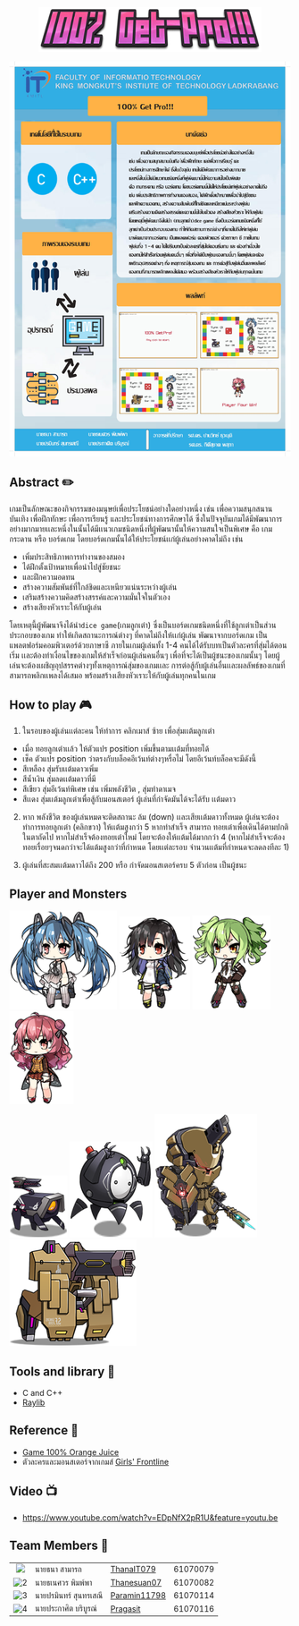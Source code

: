 <p align="center">
  <img width="400" src="image/100-Get-Pro.png">
</p>
<p align="center">
  <img width="600" src="Poster.jpg">
</p>

 ## Abstract :pencil2:
  	
เกมเป็นลักษณะของกิจกรรมของมนุษย์เพื่อประโยชน์อย่างใดอย่างหนึ่ง เช่น เพื่อความสนุกสนานบันเทิง เพื่อฝึกทักษะ เพื่อการเรียนรู้ 
และประโยชน์ทางการศึกษาได้ ซึ่งในปัจจุบันเกมได้มีพัฒนาการอย่างมากมายเเละหนึ่งในนั้นได้มีเเนวเกมชนิดหนึ่งที่่ผู้พัฒนานั้นให้ความสนใจเป็นพิเศษ 
คือ เกมกระดาน หรือ บอร์ดเกม โดยบอร์ดเกมนั้นได้ให้ประโยชน์เเก่ผู้เล่นอย่างคาดไม่ถึง เช่น 
- เพิ่มประสิทธิภาพการทำงานของสมอง
- ได้ฝึกตั้งเป้าหมายเพื่อนำไปสู่ชัยชนะ 
- และฝึกความอดทน 
- สร้างความสัมพันธ์ที่ใกล้ชิดและเหนียวแน่นระหว่างผู้เล่น 
- เสริมสร้างความคิดสร้างสรรค์และความมั่นใจในตัวเอง 
- สร้างเสียงหัวเราะให้กับผู้เล่น
	
โดยเหตุนี้ผู้พัฒนาจึงได้นำ`dice game`(เกมลูกเต๋า) ซึ่งเป็นบอร์ดเกมชนิดหนึ่งที่ใช้ลูกเต่าเป็นส่วนประกอบของเกม ทำให้เกิดสถานะการณ์ต่างๆ
ที่คาดไม่ถึงให้เเก่ผู้เล่น พัฒนาจากบอร์ดเกม เป็นแพลตฟอร์มคอมพิวเตอร์ด้วยภาษาซี ภายในเกมผู้เล่นทั้ง 1-4 คนได้ได้รับบทเป็นตัวละครที่สุ่มได้ตอนเริ่ม 
เเละต้องทำเงื่อนไขของเกมให้สำเร็จก่อนผู้เล่นคนอื่นๆ เพื่อที่จะได้เป็นผู้ชนะของเกมนั้นๆ โดยผู้เล่นจะต้องเผชิญอุปสรรคต่างๆทั้งเหตุการณ์สุ่มของเกมเเละ
การต่อสู้กับผู้เล่นอื่นเเละผลลัพธ์ของเกมที่สามารถพลิกเเพลงได้เสมอ พร้อมสร้างเสียงหัวเราะให้กับผู้เล่นทุกคนในเกม
	
	
## How to play :video_game:
1. ในรอบของผู้เล่นเเต่ละคน  ให้ทำการ คลิกเมาส์ ซ้าย เพื่อสุ่มเเต้มลูกเต๋า
- เมื่อ ทอยลูกเต๋าเเล้ว  ให้ตัวแปร position เพิ่มขึ้นตามเเต้มที่ทอยได้
- เช็ค ตัวแปร position ว่าตรงกับบล็อคอีเว้นท์ต่างๆหรื่อไม่
    โดยอีเว้นท์บล็อคจะมีดังนี้
- สีเหลือง สุ่มรับเเต้มดาวเพิ่ม
- สีน้ำเงิน สุ่มลดเเต้มดาวที่มี
- สีเขียว สุ่มอีเว้นท์พิเศษ เช่น เพิ่มพลังชีวิต , สุ่มทำดาเมจ
- สีเเดง สุ่มเเต้มลูกเต๋าเพื่อสู้กับมอนสเตอร์ ผู้เล่นที่กำจัดมันได้จะได้รับ เเต้มดาว
2. หาก พลังชีวิต ของผู้เล่นหมดจะติดสถานะ ล้ม (down) เเละเสียเเต้มดาวทั้งหมด
ผู้เล่นจะต้องทำการทอยลูกเต๋า (คลิกขวา) ให้เเต้มสูงกว่า 5 หากทำสำเร็จ  สามารถ ทอยเต๋าเพื่อเดินได้ตามปกติในตาถัดไป
หากไม่สำเร็จต้องทอยเต๋าใหม่ โดยจะต้องให้เเต้มได้มากกว่า 4 (หากไม่สำเร็จจะต้องทอยเรื่อยๆจนดกว่าจะได้แต้มสูงกว่าที่กำหนด 
โดยเเต่ละรอบ จำนวนเเต้มที่กำหนดจะลดลงทีละ 1)

3. ผู้เล่นที่สะสมเเต้มดาวได้ถึง 200 หรือ กำจัดมอนสเตอร์ครบ 5 ตัวก่อน เป็นผู้ชนะ
  
## Player and Monsters
![player_one](https://github.com/Paramin11798/Computer-Programming-Group-100-Get-Pro-/blob/master/image/player_one.png)
![player_two](https://github.com/Paramin11798/Computer-Programming-Group-100-Get-Pro-/blob/master/image/player_two.png)
![player_three](https://github.com/Paramin11798/Computer-Programming-Group-100-Get-Pro-/blob/master/image/player_three.png)
![player_four](https://github.com/Paramin11798/Computer-Programming-Group-100-Get-Pro-/blob/master/image/player_four.png)

![monster_one](https://github.com/Paramin11798/Computer-Programming-Group-100-Get-Pro-/blob/master/image/monster_one.png)
![monster_two](https://github.com/Paramin11798/Computer-Programming-Group-100-Get-Pro-/blob/master/image/monster_two.png)
![monster_three](https://github.com/Paramin11798/Computer-Programming-Group-100-Get-Pro-/blob/master/image/monster_three.png)
![monster_four](https://github.com/Paramin11798/Computer-Programming-Group-100-Get-Pro-/blob/master/image/monster_four.png)

## Tools and library :hammer:
- C and C++
- [Raylib](https://www.raylib.com/)

## Reference :memo:
- [Game 100% Orange Juice](https://store.steampowered.com/app/282800/100_Orange_Juice/?l=thai)
- ตัวละครและมอนสเตอร์จากเกมส์ [Girls' Frontline](https://www.gfwiki.com/wiki/Girls%27_Frontline_Wiki)

## Video :tv:
- https://www.youtube.com/watch?v=EDpNfX2pR1U&feature=youtu.be

## Team Members :raising_hand:
|||||
|:-:|--|---------------|---------|
|<img width="100" src="https://avatars1.githubusercontent.com/u/44795950?s=100&v=4">|นายธนา สามารถ|[ThanaIT079](https://github.com/ThanaIT079)|61070079|
|![2](https://avatars0.githubusercontent.com/u/43009126?s=100&v=4)|นายธเนศวร พิมพ์พา|[Thanesuan07](https://github.com/thanesuan07)|61070082|
|![3](https://avatars3.githubusercontent.com/u/41178266?s=100&v=4)|นายปรมินทร์ สุนทรเสณี|[Paramin11798](https://github.com/Paramin11798)|61070114|
|![4](https://avatars0.githubusercontent.com/u/32674358?s=100&v=4)|นายประกาศิต บริบูรณ์|[Pragasit](https://github.com/pragasit)|61070116|

